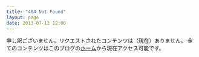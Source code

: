 ```yaml
---
title: "404 Not Found"
layout: page
date: 2013-07-12 12:00
---
```

申し訳ございません。リクエストされたコンテンツは（現在）ありません。
全てのコンテンツはこのブログの[ホーム][1]から現在アクセス可能です。

[1]: /
